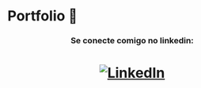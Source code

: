 # Portfolio 📁

<h3 align="center">Se conecte comigo no linkedin:</h3>
<h1 align="center"> 
    <a href="https://www.linkedin.com/in/felipefariasfcf/">
    <img src="https://img.shields.io/badge/-LinkedIn-blue?style=flat-square&logo=Linkedin&logoColor=white" align="center" title="My LinkedIn" alt="LinkedIn">
    </a>
</h1>
